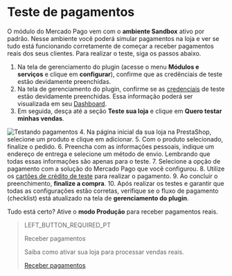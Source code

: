 # Teste de pagamentos

O módulo do Mercado Pago vem com o **ambiente Sandbox** ativo por padrão. Nesse ambiente você poderá simular pagamentos na loja e ver se tudo está funcionando corretamente de começar a receber pagamentos reais dos seus clientes. Para realizar o teste, siga os passos abaixo.

1. Na tela de gerenciamento do plugin (acesse o menu **Módulos e serviços** e clique em **configurar**), confirme que as credênciais de teste estão devidamente preenchidas.
2. Na tela de gerenciamento do plugin, confirme se as [credenciais](https://www.mercadopago[FAKER][URL][DOMAIN]/developers/pt/guides/resources/credentials) de teste estão devidamente preenchidas. Essa informação poderá ser visualizada em seu [Dashboard](https://www.mercadopago.com.br/developers/panel).
3. Em seguida, desça até a seção **Teste sua loja** e clique em **Quero testar minhas vendas**.

![Testando pagamentos](/images/prestashop/teste_pagto_pt.png)
4. Na página inicial da sua loja na PrestaShop, selecione um produto e clique em adicionar.
5. Com o produto selecionado, finalize o pedido.
6. Preencha com as informações pessoais, indique um endereço de entrega e selecione um método de envio. Lembrando que todas essas informações são apenas para o teste.
7. Selecione a opção de pagamento com a solução do Mercado Pago que você configurou.
8. Utilize os [cartões de crédito de teste](https://www.mercadopago.[FAKER][URL][DOMAIN]/developers/pt/guides/resources/localization/local-cards) para realizar o pagamento.
9. Ao concluir o preenchimento, **finalize a compra**.
10. Após realizar os testes e garantir que todas as configurações estão corretas, verifique se o fluxo de pagamento (checklist) está atualizado na tela de **gerenciamento do plugin**.

Tudo está certo? Ative o **modo Produção** para receber pagamentos reais.

> LEFT_BUTTON_REQUIRED_PT
>
> Receber pagamentos
>
> Saiba como ativar sua loja para processar vendas reais.
>
> [Receber pagamentos](https://www.mercadopago[FAKER][URL][DOMAIN]/developers/pt/guides/plugins/prestashop/receive-payments)